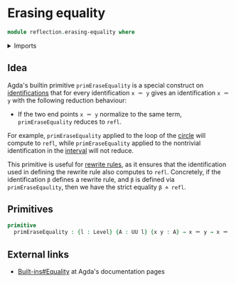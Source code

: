 # Erasing equality

```agda
module reflection.erasing-equality where
```

<details><summary>Imports</summary>

```agda
open import foundation.universe-levels

open import foundation-core.identity-types
```

</details>

## Idea

Agda's builtin primitive `primEraseEquality` is a special construct on
[identifications](foundation-core.identity-types.md) that for every
identification `x ＝ y` gives an identification `x ＝ y` with the following
reduction behaviour:

- If the two end points `x ＝ y` normalize to the same term, `primEraseEquality`
  reduces to `refl`.

For example, `primEraseEquality` applied to the loop of the
[circle](synthetic-homotopy-theory.circle.md) will compute to `refl`, while
`primEraseEquality` applied to the nontrivial identification in the
[interval](synthetic-homotopy-theory.interval-type.md) will not reduce.

This primitive is useful for [rewrite rules](reflection.rewriting.md), as it
ensures that the identification used in defining the rewrite rule also computes
to `refl`. Concretely, if the identification `β` defines a rewrite rule, and `β`
is defined via `primEraseEqaulity`, then we have the strict equality `β ≐ refl`.

## Primitives

```agda
primitive
  primEraseEquality : {l : Level} {A : UU l} {x y : A} → x ＝ y → x ＝ y
```

## External links

- [Built-ins#Equality](https://agda.readthedocs.io/en/latest/language/built-ins.html#equality)
  at Agda's documentation pages
